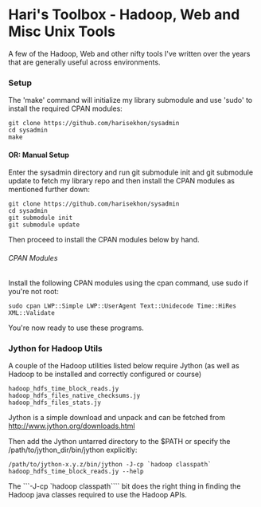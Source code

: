 Hari's Toolbox - Hadoop, Web and Misc Unix Tools
================================================

A few of the Hadoop, Web and other nifty tools I've written over the years that are generally useful across environments.

### Setup ###

The 'make' command will initialize my library submodule and  use 'sudo' to install the required CPAN modules:

```
git clone https://github.com/harisekhon/sysadmin
cd sysadmin
make
```

#### OR: Manual Setup ####

Enter the sysadmin directory and run git submodule init and git submodule update to fetch my library repo and then install the CPAN modules as mentioned further down:

```
git clone https://github.com/harisekhon/sysadmin
cd sysadmin
git submodule init
git submodule update
```

Then proceed to install the CPAN modules below by hand.

###### CPAN Modules ######

Install the following CPAN modules using the cpan command, use sudo if you're not root:

```
sudo cpan LWP::Simple LWP::UserAgent Text::Unidecode Time::HiRes XML::Validate
```

You're now ready to use these programs.


### Jython for Hadoop Utils ###

A couple of the Hadoop utilities listed below require Jython (as well as Hadoop to be installed and correctly configured or course)

```
hadoop_hdfs_time_block_reads.jy
hadoop_hdfs_files_native_checksums.jy
hadoop_hdfs_files_stats.jy
```

Jython is a simple download and unpack and can be fetched from http://www.jython.org/downloads.html

Then add the Jython untarred directory to the $PATH or specify the /path/to/jython_dir/bin/jython explicitly:

```
/path/to/jython-x.y.z/bin/jython -J-cp `hadoop classpath` hadoop_hdfs_time_block_reads.jy --help
```

The ```-J-cp `hadoop classpath```` bit does the right thing in finding the Hadoop java classes required to use the Hadoop APIs.
